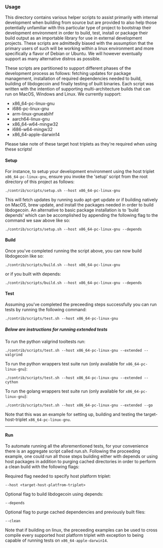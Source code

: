 ### Usage

This directory contains various helper scripts to assist primarily with internal development when building from source but are provided to also help those potentially unfamiliar with this particular type of project to bootstrap their development environment in order to build, test, install or package their build output as an importable library for use in external development projects. These scripts are admittedly biased with the assumption that the primary users of such will be working within a linux environment and more specifically a flavor of Debian or Ubuntu. We will however eventually support as many alternative distros as possible.

These scripts are partitioned to support different phases of the development process as follows: fetching updates for package management, installation of required dependencies needed to build, building of libdogecoin and finally testing of built binaries. Each script was written with the intention of supporting multi-architecture builds that can run on MacOS, Windows and Linux. We currently support:

 - x86_64-pc-linux-gnu
 - i686-pc-linux-gnu
 - arm-linux-gnueabihf
 - aarch64-linux-gnu
 - x86_64-w64-mingw32
 - i686-w64-mingw32
 - x86_64-apple-darwin14

Please take note of these target host triplets as they're required when using these scripts!

#### Setup

For instance, to setup your development environment using the host triplet `x86_64-pc-linux-gnu`, ensure you invoke the 'setup' script from the root directory of this project as follows:

```
./contrib/scripts/setup.sh --host x86_64-pc-linux-gnu
```

This will fetch updates by running sudo apt-get update or if building natively on MacOS, brew update, and install the packages needed in order to build libdogecoin. An alternative to basic package installation is to 'build depends' which can be accomplished by appending the following flag to the command we saw above like so:

```
./contrib/scripts/setup.sh --host x86_64-pc-linux-gnu --depends
```

#### Build

Once you've completed running the script above, you can now build libdogecoin like so:
```
./contrib/scripts/build.sh --host x86_64-pc-linux-gnu
```
or if you built with depends:

```
./contrib/scripts/build.sh --host x86_64-pc-linux-gnu --depends
```

#### Test

Assuming you've completed the preceeding steps successfully you can run tests by running the following command:
```
./contrib/scripts/test.sh --host x86_64-pc-linux-gnu
```

##### Below are instructions for running extended tests

To run the python valgrind tooltests run:
```
./contrib/scripts/test.sh --host x86_64-pc-linux-gnu --extended --valgrind
```

To run the python wrappers test suite run (only available for `x86_64-pc-linux-gnu`):
```
./contrib/scripts/test.sh --host x86_64-pc-linux-gnu --extended --cython
```

To run the golang wrappers test suite run (only available for `x86_64-pc-linux-gnu`):
```
./contrib/scripts/test.sh --host x86_64-pc-linux-gnu --extended --go
```

Note that this was an example for setting up, building and testing the target-host-triplet `x86_64-pc-linux-gnu`.

-----------

#### Run

To automate running all the aforementioned tests, for your convenience there is an aggregate script called run.sh. Following the proceeding example, one could run all those steps building either with depends or using host packages in addition to purging cached directories in order to perform a clean build with the following flags:

Required flag needed to specify host platform triplet:
```
--host <target-host-platfrom-triplet>
```

Optional flag to build libdogecoin using depends:

```
--depends
```

Optional flag to purge cached dependencies and previously built files:

```
--clean
```

Note that if building on linux, the preceeding examples can be used to cross compile every supported host platform triplet with exception to being capable of running tests on `x86_64-apple-darwin14`.
